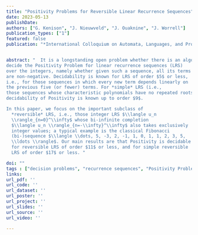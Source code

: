 ```yaml
---
title: "Positivity Problems for Reversible Linear Recurrence Sequences"
date: 2023-05-13
publishDate:
authors: ["G. Kenison", "J. Nieuwveld", "J. Ouaknine", "J. Worrell"]
publication_types: ["1"]
featured: false
publication: "*International Colloquium on Automata, Languages, and Programming, ICALP '23*"


abstract: "  It is a longstanding open problem whether there is an algorithm to
decide the Positivity Problem for linear recurrence sequences (LRS)
over the integers, namely whether given such a sequence, all its terms
are non-negative. Decidability is known for LRS of order $5$ or less,
i.e., for those sequences in which every new term depends linearly on
the previous five (or fewer) terms. For *simple* LRS (i.e.,
those sequences whose characteristic polynomials have no repeated roots),
decidability of Positivity is known up to order $9$.

In this paper, we focus on the important subclass of
  *reversible* LRS, i.e., those integer LRS $\\langle u_n
  \\rangle_{n=0}^\\infty$ whose bi-infinite completion
  $\\langle u_n \\rangle_{n=-\\infty}^\\infty$ also takes exclusively
  integer values; a typical example is the classical Fibonacci
  (bi-)sequence $\\langle \\dots, 5, -3, 2, -1, 1, 0, 1, 1, 2, 3, 5,
  \\ldots \\rangle$. Our main results are that Positivity is decidable
  for reversible LRS of order $11$ or less, and for simple reversible
  LRS of order $17$ or less. "

doi: ""
tags : ["decision problems", "recurrence sequences", "Positivity Problem"]
links:
url_pdf: ''
url_code: ''
url_dataset: ''
url_poster: ''
url_project: ''
url_slides: ''
url_source: ''
url_video: ''

---
```




